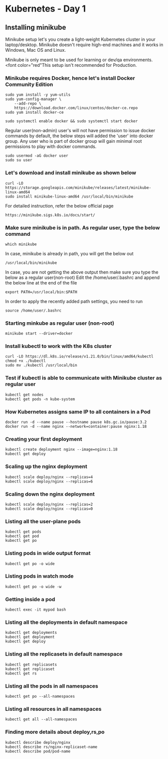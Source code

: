 # Kubernetes - Day 1

## Installing minikube
Minikube setup let's you create a light-weight Kubernetes cluster in your laptop/desktop.  Minikube doesn't require high-end machines and it works in Windows, Mac OS and Linux.

Minikube is only meant to be used for learning or dev/qa environments.  <font color="red"This setup isn't recommended for Production.</font>

### Minikube requires Docker, hence let's install Docker Community Edition
```
sudo yum install -y yum-utils
sudo yum-config-manager \
    --add-repo \
    https://download.docker.com/linux/centos/docker-ce.repo
sudo yum install docker-ce

sudo systemctl enable docker && sudo systemctl start docker
```

Regular user(non-admin) user's will not have permission to issue docker commands by default, the below
steps will added the 'user' into docker group.   Any user who is part of docker group will gain minimal root permissions to play with docker commands.
```
sudo usermod -aG docker user
sudo su user
```

### Let's download and install minikube as shown below
```
curl -LO https://storage.googleapis.com/minikube/releases/latest/minikube-linux-amd64
sudo install minikube-linux-amd64 /usr/local/bin/minikube
```

For detailed instruction, refer the below official page
```
https://minikube.sigs.k8s.io/docs/start/
```

### Make sure minikube is in path. As regular user, type the below command
```
which minikube
```

In case, minikube is already in path, you will get the below out
```
/usr/local/bin/minikube
```

In case, you are not getting the above output then make sure you type the below as a regular user(non-root)
Edit the /home/user/.bashrc and append the below line at the end of the file
```
export PATH=/usr/local/bin:$PATH
```

In order to apply the recently added path settings, you need to run
```
source /home/user/.bashrc
```

### Starting minkube as regular user (non-root)
```
minikube start --driver=docker
```

### Install kubectl to work with the K8s cluster
```
curl -LO https://dl.k8s.io/release/v1.21.0/bin/linux/amd64/kubectl
chmod +x ./kubectl
sudo mv ./kubectl /usr/local/bin
```

### Test if kubectl is able to communicate with Minikube cluster as regular user
```
kubectl get nodes
kubectl get pods -n kube-system
```

### How Kubernetes assigns same IP to all containers in a Pod
```
docker run -d --name pause --hostname pause k8s.gc.io/pause:3.2
docker run -d --name nginx --network=container:pause nginx:1.18
```

### Creating your first deployment
```
kubectl create deployment nginx --image=nginx:1.18
kubectl get deploy
```

### Scaling up the nginx deployment
```
kubectl scale deploy/nginx --replicas=4
kubectl scale deploy/nginx --replicas=6
```

### Scaling down the nginx deployment
```
kubectl scale deploy/nginx --replicas=2
kubectl scale deploy/nginx --replicas=0
```

### Listing all the user-plane pods
```
kubectl get pods
kubectl get pod
kubectl get po
```

### Listing pods in wide output format
```
kubectl get po -o wide
```

### Listing pods in watch mode
```
kubectl get po -o wide -w
```

### Getting inside a pod
```
kubectl exec -it mypod bash
```

### Listing all the deployments in default namespace
```
kubectl get deployments
kubectl get deployment
kubectl get deploy
```

### Listing all the replicasets in default namespace
```
kubectl get replicasets
kubectl get replicaset
kubectl get rs
```

### Listing all the pods in all namespaces
```
kubectl get po --all-namespaces
```

### Listing all resources in all namespaces
```
kubectl get all --all-namespaces
```

### Finding more details about deploy,rs,po
```
kubectl describe deploy/nginx
kubectl describe rs/nginx-replicaset-name 
kubectl describe pod/pod-name
```

